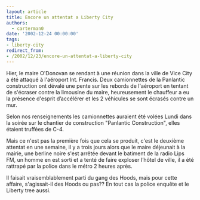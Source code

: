 ```yaml
---
layout: article
title: Encore un attentat a Liberty City
authors:
  - carterman0
date: '2002-12-24 00:00:00'
tags:
- liberty-city
redirect_from:
- /2002/12/23/encore-un-attentat-a-liberty-city
---
```


Hier, le maire O'Donovan se rendant à une réunion dans la ville de Vice City a été attaqué à l'aéroport Int. Francis. Deux camionnettes de la Panlantic construction ont dévalé une pente sur les rebords de l'aéroport en tentant de s'écraser contre la limousine du maire, heureusement le chauffeur a eu la présence d'esprit d’accélérer et les 2 véhicules se sont écrasés contre un mur.

Selon nos renseignements les camionnettes auraient été volées Lundi dans la soirée sur le chantier de construction "Panlantic Construction", elles étaient truffées de C-4.

Mais ce n'est pas la première fois que cela se produit, c'est le deuxième attentat en une semaine, il y a trois jours alors que le maire déjeunait à la mairie, une berline noire s'est arrêtée devant le batiment de la radio Lips FM, un homme en est sorti et a tenté de faire exploser l’hôtel de ville, il a été rattrapé par la police dans le métro 2 heures après.

Il faisait vraisemblablement parti du gang des Hoods, mais pour cette affaire, s'agissait-il des Hoods ou pas?? En tout cas la police enquête et le Liberty tree aussi.